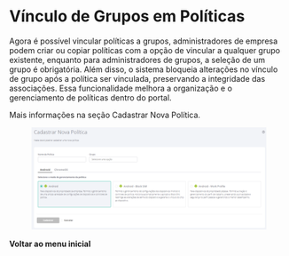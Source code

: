 # Vínculo de Grupos em Políticas

Agora é possível vincular políticas a grupos, administradores de empresa podem criar ou copiar políticas com a opção de vincular a qualquer grupo existente, enquanto para administradores de grupos, a seleção de um grupo é obrigatória. Além disso, o sistema bloqueia alterações no vínculo de grupo após a política ser vinculada, preservando a integridade das associações. Essa funcionalidade melhora a organização e o gerenciamento de políticas dentro do portal.

Mais informações na seção Cadastrar Nova Política.

<figure><img src="../../../.gitbook/assets/image (295).png" alt=""><figcaption></figcaption></figure>

**Voltar ao menu inicial**
